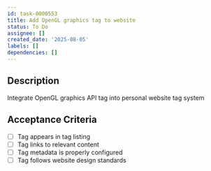 ```yaml
---
id: task-0000553
title: Add OpenGL graphics tag to website
status: To Do
assignee: []
created_date: '2025-08-05'
labels: []
dependencies: []
---
```


## Description

Integrate OpenGL graphics API tag into personal website tag system

## Acceptance Criteria

- [ ] Tag appears in tag listing
- [ ] Tag links to relevant content
- [ ] Tag metadata is properly configured
- [ ] Tag follows website design standards
